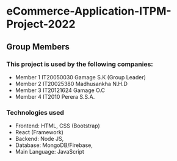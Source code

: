 # eCommerce-Application-ITPM-Project-2022

## Group Members

### This project is used by the following companies:

- Member 1 IT20050030 Gamage S.K (Group Leader)
- Member 2 IT20025380 Madhusankha N.H.D
- Member 3 IT20121624 Gamage O.C
- Member 4 IT2010 Perera S.S.A.
### Technologies used

- Frontend: HTML, CSS (Bootstrap)
- React (Framework)
- Backend: Node JS,
- Database: MongoDB/Firebase,
- Main Language: JavaScript
